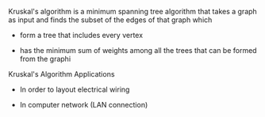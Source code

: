 Kruskal's algorithm is a minimum spanning tree algorithm that takes a graph as input and finds the subset of the edges of that graph which

* form a tree that includes every vertex

* has the minimum sum of weights among all the trees that can be formed from the graphi

Kruskal's Algorithm Applications

* In order to layout electrical wiring

* In computer network (LAN connection)
